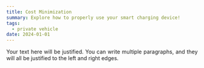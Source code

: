 ```yaml
---
title: Cost Minimization
summary: Explore how to properly use your smart charging device!
tags:
  - private vehicle
date: 2024-01-01
---
```

<style>
.justify-text {
    text-align: justify;
}
</style>

<div class="justify-text">
Your text here will be justified. You can write multiple paragraphs, and they will all be justified to the left and right edges.
</div>
